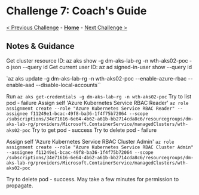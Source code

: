 # Challenge 7: Coach's Guide

[< Previous Challenge](./06-networking.md) - **[Home](README.md)** - [Next Challenge >](./08-workload-troubleshooting.md)

## Notes & Guidance
Get cluster resource ID: az aks show -g dm-aks-lab-rg -n wth-aks02-poc -o json --query id
Get current user ID: az ad signed-in-user show --query id

`az aks update -g dm-aks-lab-rg -n wth-aks02-poc --enable-azure-rbac --enable-aad --disable-local-accounts``

Run `az aks get-credentials -g dm-aks-lab-rg -n wth-aks02-poc`
Try to list pod - failure
Assign self 'Azure Kubernetes Service RBAC Reader'
`az role assignment create --role "Azure Kubernetes Service RBAC Reader" --assignee f11249e1-bcac-49f8-ba36-1f4f75b72064 --scope /subscriptions/34e71616-6e64-4b62-a61b-bb2714cda8c6/resourcegroups/dm-aks-lab-rg/providers/Microsoft.ContainerService/managedClusters/wth-aks02-poc`
Try to get pod - success
Try to delete pod - failure

Assign self 'Azure Kubernetes Service RBAC Cluster Admin'
`az role assignment create --role "Azure Kubernetes Service RBAC Cluster Admin" --assignee f11249e1-bcac-49f8-ba36-1f4f75b72064 --scope /subscriptions/34e71616-6e64-4b62-a61b-bb2714cda8c6/resourcegroups/dm-aks-lab-rg/providers/Microsoft.ContainerService/managedClusters/wth-aks02-poc`

Try to delete pod - success. May take a few minutes for permission to propagate.